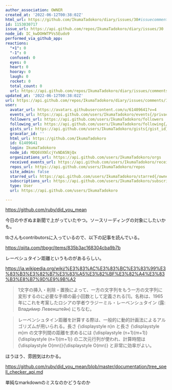 ```yaml
---
author_association: OWNER
created_at: '2022-06-12T00:38:02Z'
html_url: https://github.com/IkumaTadokoro/diary/issues/30#issuecomment-1153030717
id: 1153030717
issue_url: https://api.github.com/repos/IkumaTadokoro/diary/issues/30
node_id: IC_kwDOHWTPVs5Eudo9
performed_via_github_app: 
reactions:
  "+1": 0
  "-1": 0
  confused: 0
  eyes: 0
  heart: 0
  hooray: 0
  laugh: 0
  rocket: 0
  total_count: 0
  url: https://api.github.com/repos/IkumaTadokoro/diary/issues/comments/1153030717/reactions
updated_at: '2022-06-12T00:38:02Z'
url: https://api.github.com/repos/IkumaTadokoro/diary/issues/comments/1153030717
user:
  avatar_url: https://avatars.githubusercontent.com/u/61409641?v=4
  events_url: https://api.github.com/users/IkumaTadokoro/events{/privacy}
  followers_url: https://api.github.com/users/IkumaTadokoro/followers
  following_url: https://api.github.com/users/IkumaTadokoro/following{/other_user}
  gists_url: https://api.github.com/users/IkumaTadokoro/gists{/gist_id}
  gravatar_id: ''
  html_url: https://github.com/IkumaTadokoro
  id: 61409641
  login: IkumaTadokoro
  node_id: MDQ6VXNlcjYxNDA5NjQx
  organizations_url: https://api.github.com/users/IkumaTadokoro/orgs
  received_events_url: https://api.github.com/users/IkumaTadokoro/received_events
  repos_url: https://api.github.com/users/IkumaTadokoro/repos
  site_admin: false
  starred_url: https://api.github.com/users/IkumaTadokoro/starred{/owner}{/repo}
  subscriptions_url: https://api.github.com/users/IkumaTadokoro/subscriptions
  type: User
  url: https://api.github.com/users/IkumaTadokoro

---
```

https://github.com/ruby/did_you_mean

今日のやぎぬま新聞で上がっていたやつ。ソースリーディングの対象にしたいかも。

tbさんもcontributorsに入っているので、以下の記事を読んでいる。

https://qiita.com/tbpgr/items/835b3ac168304cba9b7b

レーベシュタイン距離というものがあるらしい。

https://ja.wikipedia.org/wiki/%E3%83%AC%E3%83%BC%E3%83%99%E3%83%B3%E3%82%B7%E3%83%A5%E3%82%BF%E3%82%A4%E3%83%B3%E8%B7%9D%E9%9B%A2

> 1文字の挿入・削除・置換によって、一方の文字列をもう一方の文字列に変形するのに必要な手順の最小回数として定義される[1]。名称は、1965年にこれを考案したロシアの学者ウラジーミル・レーベンシュタイン (露: Влади́мир Левенште́йн) にちなむ。

> レーベンシュタイン距離を計算する際は、一般的に動的計画法によるアルゴリズムが用いられる。長さ {\displaystyle n}n と長さ {\displaystyle m}m の文字列間の距離を求めるには {\displaystyle (n+1)(m+1)}{\displaystyle (n+1)(m+1)} の二次元行列が使われ、計算時間は {\displaystyle O(mn)}{\displaystyle O(mn)} と非常に効率がよい。

ほうほう、雰囲気はわかる。

https://github.com/ruby/did_you_mean/blob/master/documentation/tree_spell_checker_api.md

単純なmarkdownのミスなのかどうなのか
